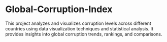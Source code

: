 # Global-Corruption-Index
This project analyzes and visualizes corruption levels across different countries using data visualization techniques and statistical analysis. It provides insights into global corruption trends, rankings, and comparisons.
